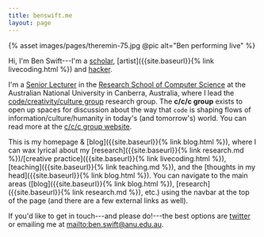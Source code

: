 ```yaml
---
title: benswift.me
layout: page
---
```


{% asset images/pages/theremin-75.jpg @pic alt="Ben performing live" %}

Hi, I'm Ben Swift---I'm a
[scholar](https://scholar.google.com/citations?user=OQdYgLEAAAAJ),
[artist]({{site.baseurl}}{% link livecoding.html %}) and
[hacker](https://github.com/benswift).

I'm a [Senior Lecturer](https://cecs.anu.edu.au/people/ben-swift) in the
[Research School of Computer Science](https://cs.anu.edu.au/) at the Australian
National University in Canberra, Australia, where I lead the
[code/creativity/culture group](https://cs.anu.edu.au/code-creativity-culture/)
research group. The **c/c/c group** exists to open up spaces for discussion
about the way that `code` is shaping flows of information/culture/humanity in
today's (and tomorrow's) world. You can read more at the [c/c/c group
website](https://cs.anu.edu.au/code-creativity-culture/).

This is my homepage & [blog]({{site.baseurl}}{% link blog.html %}), where I can
wax lyrical about my [research]({{site.baseurl}}{% link research.md
%})/[creative practice]({{site.baseurl}}{% link livecoding.html %}),
[teaching]({{site.baseurl}}{% link teaching.md %}), and the [thoughts in my
head]({{site.baseurl}}{% link blog.html %}). You can navigate to the main areas
([blog]({{site.baseurl}}{% link blog.html %}), [research]({{site.baseurl}}{%
link research.md %}), etc.) using the navbar at the top of the page (and there
are a few external links as well).

If you'd like to get in touch---and please do!---the best options are
[twitter](https://twitter.com/benswift) or emailing me at
<mailto:ben.swift@anu.edu.au>.
